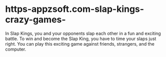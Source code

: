 # https-appzsoft.com-slap-kings-crazy-games-
In Slap Kings, you and your opponents slap each other in a fun and exciting battle. To win and become the Slap King, you have to time your slaps just right. You can play this exciting game against friends, strangers, and the computer.
